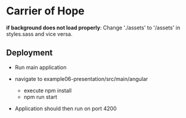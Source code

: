 # Carrier of Hope



**if background does not load properly**:  Change './assets' to '/assets' in styles.sass and vice versa. 



## Deployment

* Run main application
* navigate to example06-presentation/src/main/angular 
    * execute npm install 
    * npm run start

* Application should then run on port 4200

